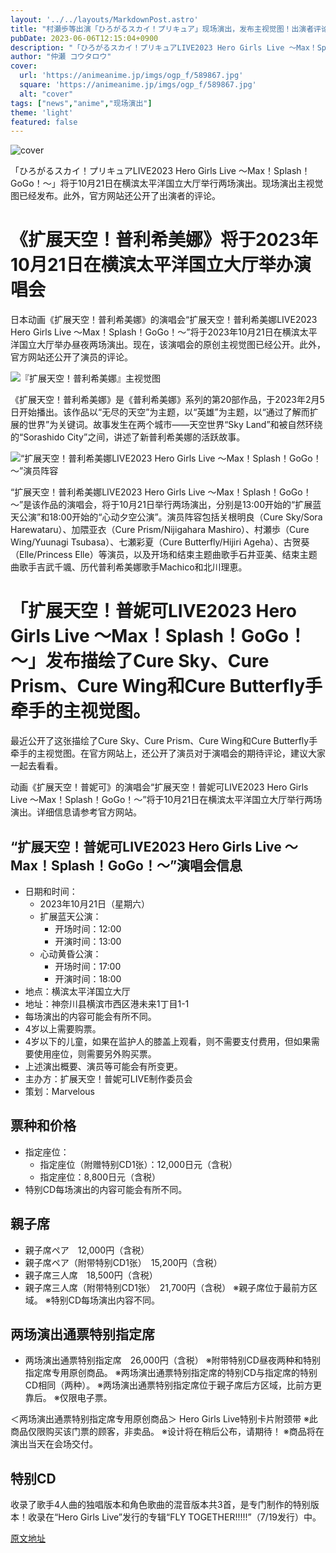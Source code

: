```yaml
---
layout: '../../layouts/MarkdownPost.astro'
title: "村瀬歩等出演「ひろがるスカイ！プリキュア」现场演出，发布主视觉图！出演者评论也公开了"
pubDate: 2023-06-06T12:15:04+0900
description: "「ひろがるスカイ！プリキュアLIVE2023 Hero Girls Live ～Max！Splash！GoGo！～」将于10月21日在横滨太平洋国立大厅举行两场演出。现场演出主视觉图已经发布。此外，官方网站还公开了出演者的评论。"
author: "仲瀬 コウタロウ"
cover:
  url: 'https://animeanime.jp/imgs/ogp_f/589867.jpg'
  square: 'https://animeanime.jp/imgs/ogp_f/589867.jpg'
  alt: "cover"
tags: ["news","anime","现场演出"]
theme: 'light'
featured: false
---
```


![cover](https://animeanime.jp/imgs/ogp_f/589867.jpg)

「ひろがるスカイ！プリキュアLIVE2023 Hero Girls Live ～Max！Splash！GoGo！～」将于10月21日在横滨太平洋国立大厅举行两场演出。现场演出主视觉图已经发布。此外，官方网站还公开了出演者的评论。

# 《扩展天空！普利希美娜》将于2023年10月21日在横滨太平洋国立大厅举办演唱会

日本动画《扩展天空！普利希美娜》的演唱会“扩展天空！普利希美娜LIVE2023 Hero Girls Live ～Max！Splash！GoGo！～”将于2023年10月21日在横滨太平洋国立大厅举办昼夜两场演出。现在，该演唱会的原创主视觉图已经公开。此外，官方网站还公开了演员的评论。

![『扩展天空！普利希美娜』主视觉图](https://animeanime.jp/imgs/zoom/590022.jpg)

《扩展天空！普利希美娜》是《普利希美娜》系列的第20部作品，于2023年2月5日开始播出。该作品以“无尽的天空”为主题，以“英雄”为主题，以“通过了解而扩展的世界”为关键词。故事发生在两个城市——天空世界“Sky Land”和被自然环绕的“Sorashido City”之间，讲述了新普利希美娜的活跃故事。

![“扩展天空！普利希美娜LIVE2023 Hero Girls Live ～Max！Splash！GoGo！～”演员阵容](https://animeanime.jp/imgs/zoom/589868.jpg)

“扩展天空！普利希美娜LIVE2023 Hero Girls Live ～Max！Splash！GoGo！～”是该作品的演唱会，将于10月21日举行两场演出，分别是13:00开始的“扩展蓝天公演”和18:00开始的“心动夕空公演”。演员阵容包括关根明良（Cure Sky/Sora Harewataru）、加隈亚衣（Cure Prism/Nijigahara Mashiro）、村瀬歩（Cure Wing/Yuunagi Tsubasa）、七瀬彩夏（Cure Butterfly/Hijiri Ageha）、古贺葵（Elle/Princess Elle）等演员，以及开场和结束主题曲歌手石井亚美、结束主题曲歌手吉武千颯、历代普利希美娜歌手Machico和北川理恵。
# 「扩展天空！普妮可LIVE2023 Hero Girls Live ～Max！Splash！GoGo！～」发布描绘了Cure Sky、Cure Prism、Cure Wing和Cure Butterfly手牵手的主视觉图。

最近公开了这张描绘了Cure Sky、Cure Prism、Cure Wing和Cure Butterfly手牵手的主视觉图。在官方网站上，还公开了演员对于演唱会的期待评论，建议大家一起去看看。

动画《扩展天空！普妮可》的演唱会“扩展天空！普妮可LIVE2023 Hero Girls Live ～Max！Splash！GoGo！～”将于10月21日在横滨太平洋国立大厅举行两场演出。详细信息请参考官方网站。

## “扩展天空！普妮可LIVE2023 Hero Girls Live ～Max！Splash！GoGo！～”演唱会信息

- 日期和时间：
  - 2023年10月21日（星期六）
  - 扩展蓝天公演：
    - 开场时间：12:00
    - 开演时间：13:00
  - 心动黄昏公演：
    - 开场时间：17:00
    - 开演时间：18:00
- 地点：横滨太平洋国立大厅
- 地址：神奈川县横滨市西区港未来1丁目1-1
- 每场演出的内容可能会有所不同。
- 4岁以上需要购票。
- 4岁以下的儿童，如果在监护人的膝盖上观看，则不需要支付费用，但如果需要使用座位，则需要另外购买票。
- 上述演出概要、演员等可能会有所变更。
- 主办方：扩展天空！普妮可LIVE制作委员会
- 策划：Marvelous

## 票种和价格

- 指定座位：
  - 指定座位（附赠特别CD1张）：12,000日元（含税）
  - 指定座位：8,800日元（含税）
- 特别CD每场演出的内容可能会有所不同。
## 親子席
- 親子席ペア　12,000円（含税）
- 親子席ペア（附带特别CD1张）　15,200円（含税）
- 親子席三人席　18,500円（含税）
- 親子席三人席（附带特别CD1张）　21,700円（含税）
※親子席位于最前方区域。
※特别CD每场演出内容不同。

## 两场演出通票特别指定席
- 两场演出通票特别指定席　26,000円（含税）
※附带特别CD昼夜两种和特别指定席专用原创商品。
※两场演出通票特别指定席的特别CD与指定席的特别CD相同（两种）。
※两场演出通票特别指定席位于親子席后方区域，比前方更靠后。
※仅限电子票。

＜两场演出通票特别指定席专用原创商品＞
Hero Girls Live特别卡片附颈带
※此商品仅限购买该门票的顾客，非卖品。
※设计将在稍后公布，请期待！
※商品将在演出当天在会场交付。

## 特别CD
收录了歌手4人曲的独唱版本和角色歌曲的混音版本共3首，是专门制作的特别版本！收录在“Hero Girls Live”发行的专辑“FLY TOGETHER!!!!!”（7/19发行）中。

  [原文地址](https://animeanime.jp/article/2023/06/06/77764.html)